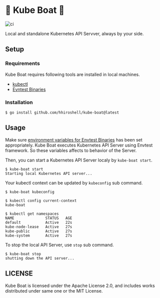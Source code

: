 🚤 Kube Boat 🚤
===
![ci](https://github.com/hhiroshell/kube-boat/actions/workflows/ci.yaml/badge.svg)

Local and standalone Kubernetes API Servver, always by your side.


Setup
---

### Requirements
Kube Boat requires following tools are installed in local machines.

- [kubectl](https://kubernetes.io/docs/tasks/tools/#kubectl)
- [Evntest Binaries](https://book.kubebuilder.io/reference/envtest.html)

### Installation

```console
$ go install github.com/hhiroshell/kube-boat@latest
```

Usage
---
Make sure [environment variables for Envtest Binaries](https://book.kubebuilder.io/reference/envtest.html#environment-variables)
has been set appropriately.
Kube Boat executes Kubernetes API Server using Envtest framework. So these variables affects to behavior of the Server.

Then, you can start a Kubernetes API Server localy by `kube-boat start`.

```console
$ kube-boat start
Starting local Kubernetes API server...
```

Your kubectl context can be updated by `kubeconfig` sub command.

```console
$ kube-boat kubeconfig

$ kubectl config current-context
kube-boat

$ kubectl get namespaces
NAME              STATUS   AGE
default           Active   22s
kube-node-lease   Active   27s
kube-public       Active   27s
kube-system       Active   27s
```

To stop the local API Server, use `stop` sub command.

```console
$ kube-boat stop
shutting down the API server...
```

LICENSE
---
Kube Boat is licensed under the Apache License 2.0, and includes works distributed under same one or the MIT License.
